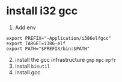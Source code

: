 # install i32 gcc
1. Add env
```
export PREFIX="~Application/i386elfgcc"
export TARGET=i386-elf
export PATH="$PREFIX/bin:$PATH"
```
2. install the gcc infrastructure `gmp` `mpc` `mpfr`
3. install `binutil`
4. install gcc

